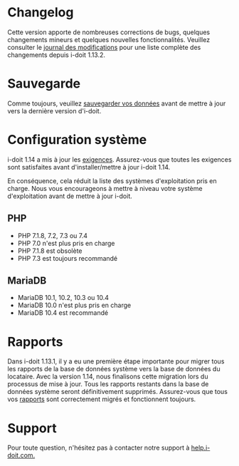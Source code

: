 Changelog
=========

Cette version apporte de nombreuses corrections de bugs, quelques changements mineurs et quelques nouvelles fonctionnalités. Veuillez consulter le [journal des modifications](../changelogs/changelog-1.14.x/index.md) pour une liste complète des changements depuis i-doit 1.13.2. 

Sauvegarde
======

Comme toujours, veuillez [sauvegarder vos données](../../maintenance-and-operation/backup-and-recovery/index.md) avant de mettre à jour vers la dernière version d'i-doit. 

Configuration système
===================

i-doit 1.14 a mis à jour les [exigences](../../installation/system-requirements.md). Assurez-vous que toutes les exigences sont satisfaites avant d'installer/mettre à jour i-doit 1.14. 

En conséquence, cela réduit la liste des systèmes d'exploitation pris en charge. Nous vous encourageons à mettre à niveau votre système d'exploitation avant de mettre à jour i-doit. 

PHP
---

*   PHP 7.1.8, 7.2, 7.3 ou 7.4
*   PHP 7.0 n'est plus pris en charge
*   PHP 7.1.8 est obsolète
*   PHP 7.3 est toujours recommandé 

MariaDB
-------

*   MariaDB 10.1, 10.2, 10.3 ou 10.4
*   MariaDB 10.0 n'est plus pris en charge
*   MariaDB 10.4 est recommandé 

Rapports
=======

Dans i-doit 1.13.1, il y a eu une première étape importante pour migrer tous les rapports de la base de données système vers la base de données du locataire. Avec la version 1.14, nous finalisons cette migration lors du processus de mise à jour. Tous les rapports restants dans la base de données système seront définitivement supprimés. Assurez-vous que tous vos [rapports](../../evaluation/report-manager.md) sont correctement migrés et fonctionnent toujours. 

Support
=======

Pour toute question, n'hésitez pas à contacter notre support à [help.i-doit.com.](https://help.i-doit.com/)